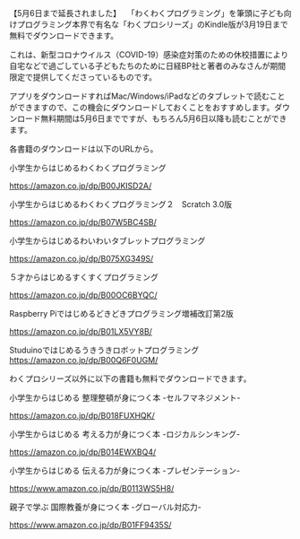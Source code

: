 【5月6日まで延長されました】　
「わくわくプログラミング」を筆頭に子ども向けプログラミング本界で有名な「わくプロシリーズ」のKindle版が3月19日まで無料でダウンロードできます。

これは、新型コロナウイルス（COVID-19）感染症対策のための休校措置により自宅などで過ごしている子どもたちのために日経BP社と著者のみなさんが期間限定で提供してくださっているものです。

アプリをダウンロードすればMac/Windows/iPadなどのタブレットで読むことができますので、この機会にダウンロードしておくことをおすすめします。ダウンロード無料期間は5月6日までですが、もちろん5月6日以降も読むことができます。

各書籍のダウンロードは以下のURLから。

小学生からはじめるわくわくプログラミング

https://amazon.co.jp/dp/B00JKISD2A/

小学生からはじめるわくわくプログラミング２　Scratch 3.0版

https://amazon.co.jp/dp/B07W5BC4SB/

小学生からはじめるわいわいタブレットプログラミング

https://amazon.co.jp/dp/B075XG349S/

５才からはじめるすくすくプログラミング

https://amazon.co.jp/dp/B00OC6BYQC/

Raspberry Piではじめるどきどきプログラミング増補改訂第2版

https://amazon.co.jp/dp/B01LX5VY8B/

Studuinoではじめるうきうきロボットプログラミング
https://amazon.co.jp/dp/B00Q6F0UGM/ 

わくプロシリーズ以外に以下の書籍も無料でダウンロードできます。

小学生からはじめる 整理整頓が身につく本 -セルフマネジメント-

https://amazon.co.jp/dp/B018FUXHQK/

小学生からはじめる 考える力が身につく本 -ロジカルシンキング-

https://amazon.co.jp/dp/B014EWXBQ4/

小学生からはじめる 伝える力が身につく本 -プレゼンテーション-

https://www.amazon.co.jp/dp/B0113WS5H8/

親子で学ぶ 国際教養が身につく本 -グローバル対応力-

https://www.amazon.co.jp/dp/B01FF9435S/

